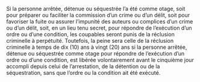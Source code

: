 Si la personne arrêtée, détenue ou séquestrée l’a été comme otage, soit pour préparer ou faciliter la commission d’un crime ou d’un délit, soit pour favoriser la fuite ou assurer l’impunité des auteurs ou complices d’un crime ou d’un délit, soit, en un lieu tenu secret, pour répondre de l’exécution d’un ordre ou d’une condition, les coupables seront punis de la réclusion criminelle à perpétuité.
Toutefois, la peine sera celle de la réclusion criminelle à temps de dix (10) ans à vingt (20) ans si la personne arrêtée, détenue ou séquestrée comme otage pour répondre de l’exécution d’un ordre ou d’une condition, est libérée volontairement avant le cinquième jour accompli depuis celui de l’arrestation, de la détention ou de la séquestration, sans que l’ordre ou la condition ait été exécuté.